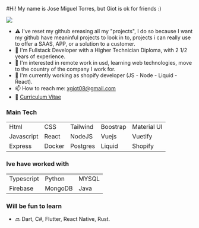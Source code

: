 #Hi! My name is Jose Miguel Torres, but Giot is ok for friends :)

![](https://komarev.com/ghpvc/?username=giot08&color=red)

- ⚠️ I've reset my github ereasing all my "projects", I do so because I want my github have meaninful projects to look in to, projects i can really use to offer a SAAS, APP, or a solution to a customer.
- 🥇 I'm Fullstack Developer with a Higher Technician Diploma, with 2 1/2 years of experience.
- 👀 I'm interested in remote work in usd, learning web technologies, move to the country of the company I work for.
- 🌱 I'm currently working as shopify developer (JS - Node - Liquid - React).
- 📫 How to reach me: xgiot08@gmail.com
- 📑 [Curriculum Vitae](https://github.com/Giot08/Giot08/blob/main/CV/CV-eng.pdf)

### Main Tech

| | | | | |
| ------------- | ------------- | ------------- | ------------- | ------------- |
| Html  | CSS  | Tailwind | Boostrap | Material UI |
| Javascript  | React  | NodeJS | Vuejs | Vuetify |
| Express  | Docker  | Postgres | Liquid | Shopify |

### Ive have worked with
| | | |
| ------------- | ------------- | ------------- |
| Typescript  | Python  | MYSQL |
| Firebase  | MongoDB  | Java |
### Will be fun to learn
- 🔜 Dart, C#, Flutter, React Native, Rust.
